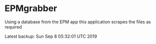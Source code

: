 # EPMgrabber
Using a database from the EPM app this application scrapes the files as required


Latest backup: Sun Sep 8 05:32:01 UTC 2019
